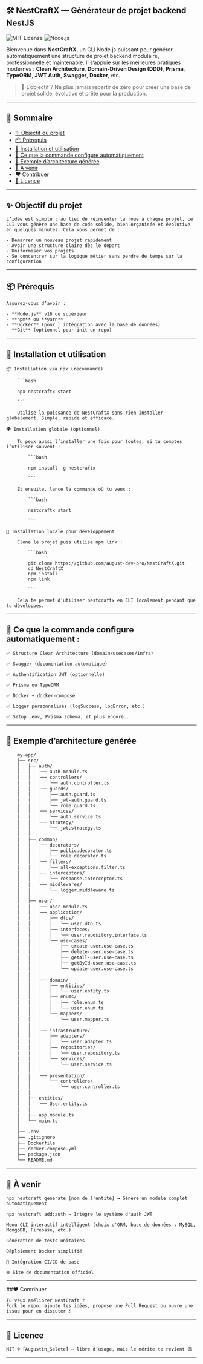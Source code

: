 ## 🛠️ NestCraftX — Générateur de projet backend NestJS

![MIT License](https://img.shields.io/badge/license-MIT-blue.svg)
![Node.js](https://img.shields.io/badge/node-%3E=16.0.0-green.svg)

Bienvenue dans **NestCraftX**, un CLI Node.js puissant pour générer automatiquement une structure de projet backend modulaire, professionnelle et maintenable. Il s’appuie sur les meilleures pratiques modernes : **Clean Architecture**, **Domain-Driven Design (DDD)**, **Prisma**, **TypeORM**, **JWT Auth**, **Swagger**, **Docker**, etc.

> 🧠 L’objectif ? Ne plus jamais repartir de zéro pour créer une base de projet solide, évolutive et prête pour la production.

---

## 📑 Sommaire

- [✨ Objectif du projet](#objectif-du-projet)
- [📦 Prérequis](#prérequis)
- [🚀 Installation et utilisation](#installation-et-utilisation)
- [🧰 Ce que la commande configure automatiquement](#ce-que-la-commande-configure-automatiquement)
- [📁 Exemple d’architecture générée](#exemple-darchitecture-générée)
- [📌 À venir](#à-venir)
- [❤️ Contribuer](#️contribuer)
- [📜 Licence](#licence)

---

## ✨ Objectif du projet

    L’idée est simple : au lieu de réinventer la roue à chaque projet, ce CLI vous génère une base de code solide, bien organisée et évolutive en quelques minutes. Cela vous permet de :

    - Démarrer un nouveau projet rapidement
    - Avoir une structure claire dès le départ
    - Uniformiser vos projets
    - Se concentrer sur la logique métier sans perdre de temps sur la configuration

---

## 📦 Prérequis

    Assurez-vous d’avoir :

    - **Node.js** v16 ou supérieur
    - **npm** ou **yarn**
    - **Docker** (pour l intégration avec la base de données)
    - **Git** (optionnel pour init un repo)

---

## 🚀 Installation et utilisation

    📦 Installation via npx (recommandé)

        ```bash

        npx nestcraftx start

        ```

        Utilise la puissance de NestCraftX sans rien installer globalement. Simple, rapide et efficace.

    🌍 Installation globale (optionnel)

        Tu peux aussi l’installer une fois pour toutes, si tu comptes l’utiliser souvent :

            ```bash

            npm install -g nestcraftx

            ```

        Et ensuite, lance la commande où tu veux :

            ```bash

            nestcraftx start

            ```

    🧪 Installation locale pour développement

        Clone le projet puis utilise npm link :

            ```bash

            git clone https://github.com/august-dev-pro/NestCraftX.git
            cd NestCraftX
            npm install
            npm link

            ```

        Cela te permet d’utiliser nestcraftx en CLI localement pendant que tu développes.

---

## 🧰 Ce que la commande configure automatiquement :

    ✅ Structure Clean Architecture (domain/usecases/infra)

    ✅ Swagger (documentation automatique)

    ✅ Authentification JWT (optionnelle)

    ✅ Prisma ou TypeORM

    ✅ Docker + docker-compose

    ✅ Logger personnalisés (logSuccess, logError, etc.)

    ✅ Setup .env, Prisma schema, et plus encore...

---

## 📁 Exemple d’architecture générée

```bash
    my-app/
    ├── src/
    │   ├── auth/
    │   │   ├── auth.module.ts
    │   │   ├── controllers/
    │   │   │   └── auth.controller.ts
    │   │   ├── guards/
    │   │   │   ├── auth.guard.ts
    │   │   │   ├── jwt-auth.guard.ts
    │   │   │   └── role.guard.ts
    │   │   ├── services/
    │   │   │   └── auth.service.ts
    │   │   └── strategy/
    │   │       └── jwt.strategy.ts
    │   │
    │   ├── common/
    │   │   ├── decorators/
    │   │   │   ├── public.decorator.ts
    │   │   │   └── role.decorator.ts
    │   │   ├── filters/
    │   │   │   └── all-exceptions.filter.ts
    │   │   ├── interceptors/
    │   │   │   └── response.interceptor.ts
    │   │   └── middlewares/
    │   │       └── logger.middleware.ts
    │   │
    │   ├── user/
    │   │   ├── user.module.ts
    │   │   ├── application/
    │   │   │   ├── dtos/
    │   │   │   │   └── user.dto.ts
    │   │   │   ├── interfaces/
    │   │   │   │   └── user.repository.interface.ts
    │   │   │   └── use-cases/
    │   │   │       ├── create-user.use-case.ts
    │   │   │       ├── delete-user.use-case.ts
    │   │   │       ├── getAll-user.use-case.ts
    │   │   │       ├── getById-user.use-case.ts
    │   │   │       └── update-user.use-case.ts
    │   │   │
    │   │   ├── domain/
    │   │   │   ├── entities/
    │   │   │   │   └── user.entity.ts
    │   │   │   ├── enums/
    │   │   │   │   ├── role.enum.ts
    │   │   │   │   └── user.enum.ts
    │   │   │   └── mappers/
    │   │   │       └── user.mapper.ts
    │   │   │
    │   │   ├── infrastructure/
    │   │   │   ├── adapters/
    │   │   │   │   └── user.adapter.ts
    │   │   │   ├── repositories/
    │   │   │   │   └── user.repository.ts
    │   │   │   └── services/
    │   │   │       └── user.service.ts
    │   │   │
    │   │   └── presentation/
    │   │       └── controllers/
    │   │           └── user.controller.ts
    │   │
    │   ├── entities/
    │   │   └── User.entity.ts
    │   │
    │   ├── app.module.ts
    │   └── main.ts
    │
    ├── .env
    ├── .gitignore
    ├── Dockerfile
    ├── docker-compose.yml
    ├── package.json
    └── README.md

```

---

## 📌 À venir

    npx nestcraft generate [nom de l'entité] → Génère un module complet automatiquement

    npx nestcraft add:auth → Intègre le système d'auth JWT

    Menu CLI interactif intelligent (choix d'ORM, base de données : MySQL, MongoDB, Firebase, etc.)

    Génération de tests unitaires

    Déploiement Docker simplifié

    🧪 Intégration CI/CD de base

    🌐 Site de documentation officiel

---

##❤️ Contribuer

    Tu veux améliorer NestCraft ?
    Fork le repo, ajoute tes idées, propose une Pull Request ou ouvre une issue pour en discuter !

---

## 📜 Licence

    MIT © [Augustin_Selete] — libre d’usage, mais le mérite te revient 😉

---
